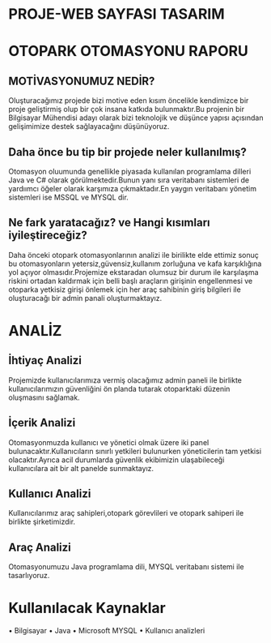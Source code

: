 # PROJE-WEB SAYFASI TASARIM
# OTOPARK OTOMASYONU RAPORU
## MOTİVASYONUMUZ  NEDİR?
Oluşturacağımız projede bizi motive eden kısım öncelikle kendimizce bir proje geliştirmiş olup bir çok insana katkıda bulunmaktır.Bu projenin bir Bilgisayar Mühendisi adayı olarak bizi teknolojik ve düşünce yapısı açısından gelişimimize destek sağlayacağını düşünüyoruz.
## Daha önce bu tip bir projede neler kullanılmış? 
Otomasyon oluumunda genellikle piyasada kullanılan programlama dilleri Java ve C# olarak görülmektedir.Bunun yanı sıra veritabanı sistemleri de yardıımcı öğeler olarak karşımıza çıkmaktadır.En yaygın veritabanı yönetim sistemleri ise MSSQL ve MYSQL dir.
## Ne fark yaratacağız? ve Hangi kısımları iyileştireceğiz? 
Daha önceki otopark otomasyonlarının analizi ile birilikte elde ettimiz sonuç bu otomasyonların yetersiz,güvensiz,kullanım zorluğuna ve kafa karşıklığına yol açıyor olmasıdır.Projemize ekstaradan olumsuz bir durum ile karşılaşma riskini ortadan kaldırmak için belli başlı araçların girişinin engellenmesi ve otoparka yetkisiz girişi önlemek için her araç sahibinin giriş bilgileri ile oluşturacağı bir admin panali oluşturmaktayız.
# ANALİZ 
## İhtiyaç Analizi
Projemizde kullanıcılarımıza vermiş olacağımız admin paneli ile birlikte kullanıcılarımızın güvenliğini ön planda tutarak otoparktaki düzenin oluşmasını sağlamak.
## İçerik Analizi 
Otomasyonmuzda kullanıcı ve yönetici olmak üzere iki panel bulunacaktır.Kullanıcıların sınırlı yetkileri bulunurken yöneticilerin tam yetkisi olacaktır.Ayrıca acil durumlarda güvenlik ekibimizin ulaşabileceği kullanıcılara ait bir alt panelde sunmaktayız.
## Kullanıcı Analizi
Kullanıcılarımız araç sahipleri,otopark görevlileri ve  otopark sahiperi ile birlikte şirketimizdir.
## Araç Analizi 
Otomasyonumuzu Java programlama dili, MYSQL veritabanı sistemi ile tasarlıyoruz.
# Kullanılacak Kaynaklar 
• Bilgisayar
• Java
• Microsoft MYSQL
• Kullanıcı analizleri

